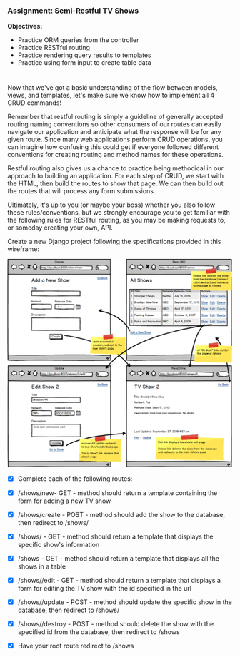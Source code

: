 ### Assignment: Semi-Restful TV Shows

**Objectives:**

- Practice ORM queries from the controller
- Practice RESTful routing
- Practice rendering query results to templates
- Practice using form input to create table data
#

Now that we've got a basic understanding of the flow between models, views, and templates, let's make sure we know how to implement all 4 CRUD commands!
<br>

Remember that restful routing is simply a guideline of generally accepted routing naming conventions so other consumers of our routes can easily navigate our application and anticipate what the response will be for any given route. Since many web applications perform CRUD operations, you can imagine how confusing this could get if everyone followed different conventions for creating routing and method names for these operations.
<br>

Restful routing also gives us a chance to practice being methodical in our approach to building an application. For each step of CRUD, we start with the HTML, then build the routes to show that page. We can then build out the routes that will process any form submissions.
<br>

Ultimately, it's up to you (or maybe your boss) whether you also follow these rules/conventions, but we strongly encourage you to get familiar with the following rules for RESTful routing, as you may be making requests to, or someday creating your own, API.
<br>

Create a new Django project following the specifications provided in this wireframe:

![](crud_tvshows_django.png)


- [x] Complete each of the following routes:

- [x] /shows/new- GET - method should return a template containing the form for adding a new TV show

- [x] /shows/create - POST - method should add the show to the database, then redirect to /shows/<id>

- [x] /shows/<id> - GET - method should return a template that displays the specific show's information

- [x] /shows - GET - method should return a template that displays all the shows in a table

- [x] /shows/<id>/edit - GET - method should return a template that displays a form for editing the TV show with the id specified in the url

- [x] /shows/<id>/update - POST - method should update the specific show in the database, then redirect to /shows/<id>

- [x] /shows/<id>/destroy - POST - method should delete the show with the specified id from the database, then redirect to /shows

- [x] Have your root route redirect to /shows